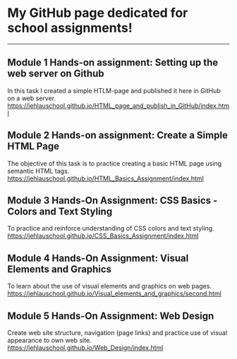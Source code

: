 # My GitHub page dedicated for school assignments!
---
## Module 1 Hands-on assignment: Setting up the web server on Github
In this task I created a simple HTLM-page and published it here in GitHub on a web server.
https://jehlauschool.github.io/HTML_page_and_publish_in_GitHub/index.html


## Module 2 Hands-on assignment: Create a Simple HTML Page
The objective of this task is to practice creating a basic HTML page using semantic HTML tags.
https://jehlauschool.github.io/HTML_Basics_Assignment/index.html


## Module 3 Hands-On Assignment: CSS Basics - Colors and Text Styling
To practice and reinforce understanding of CSS colors and text styling.
https://jehlauschool.github.io/CSS_Basics_Assignment/index.html


## Module 4 Hands-On Assignment: Visual Elements and Graphics
To learn about the use of visual elements and graphics on web pages.
https://jehlauschool.github.io/Visual_elements_and_graphics/second.html


## Module 5 Hands-On Assignment: Web Design
Create web site structure, navigation (page links) and practice use of visual appearance to own web site.
https://jehlauschool.github.io/Web_Design/index.html
